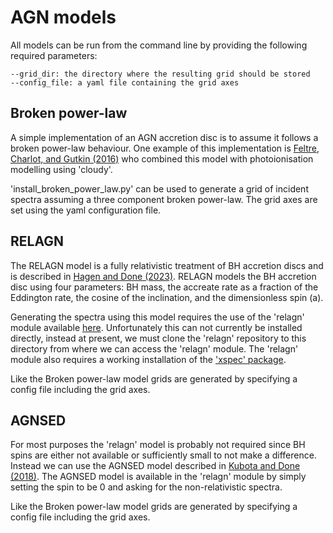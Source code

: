 

# AGN models

All models can be run from the command line by providing the following required parameters:
```
--grid_dir: the directory where the resulting grid should be stored
--config_file: a yaml file containing the grid axes 
```

## Broken power-law

A simple implementation of an AGN accretion disc is to assume it follows a broken power-law behaviour. One example of this implementation is [Feltre, Charlot, and Gutkin (2016)](https://ui.adsabs.harvard.edu/abs/2016MNRAS.456.3354F/abstract) who combined this model with photoionisation modelling using 'cloudy'. 

'install_broken_power_law.py' can be used to generate a grid of incident spectra assuming a three component broken power-law. The grid axes are set using the yaml configuration file.

## RELAGN

The RELAGN model is a fully relativistic treatment of BH accretion discs and is described in [Hagen and Done (2023)](https://ui.adsabs.harvard.edu/abs/2023MNRAS.525.3455H/abstract). RELAGN models the BH accretion disc using four parameters: BH mass, the accreate rate as a fraction of the Eddington rate, the cosine of the inclination, and the dimensionless spin (a). 

Generating the spectra using this model requires the use of the 'relagn' module available [here](https://github.com/scotthgn/RELAGN). Unfortunately this can not currently be installed directly, instead at present, we must clone the 'relagn' repository to this directory from where we can access the 'relagn' module. The 'relagn' module also requires a working installation of the ['xspec' package](https://heasarc.gsfc.nasa.gov/xanadu/xspec/).  

Like the Broken power-law model grids are generated by specifying a config file including the grid axes.

## AGNSED

For most purposes the 'relagn' model is probably not required since BH spins are either not available or sufficiently small to not make a difference. Instead we can use the AGNSED model described in [Kubota and Done (2018)](https://ui.adsabs.harvard.edu/abs/2018MNRAS.480.1247K/abstract). The AGNSED model is available in the 'relagn' module by simply setting the spin to be 0 and asking for the non-relativistic spectra.

Like the Broken power-law model grids are generated by specifying a config file including the grid axes.